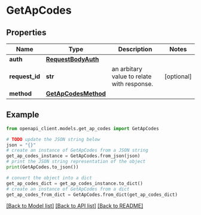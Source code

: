 # GetApCodes


## Properties

Name | Type | Description | Notes
------------ | ------------- | ------------- | -------------
**auth** | [**RequestBodyAuth**](RequestBodyAuth.md) |  | 
**request_id** | **str** | an arbitary value to relate with response. | [optional] 
**method** | [**GetApCodesMethod**](GetApCodesMethod.md) |  | 

## Example

```python
from openapi_client.models.get_ap_codes import GetApCodes

# TODO update the JSON string below
json = "{}"
# create an instance of GetApCodes from a JSON string
get_ap_codes_instance = GetApCodes.from_json(json)
# print the JSON string representation of the object
print(GetApCodes.to_json())

# convert the object into a dict
get_ap_codes_dict = get_ap_codes_instance.to_dict()
# create an instance of GetApCodes from a dict
get_ap_codes_from_dict = GetApCodes.from_dict(get_ap_codes_dict)
```
[[Back to Model list]](../README.md#documentation-for-models) [[Back to API list]](../README.md#documentation-for-api-endpoints) [[Back to README]](../README.md)



